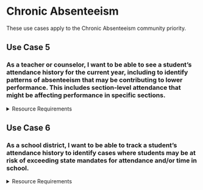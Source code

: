 # Chronic Absenteeism

These use cases apply to the Chronic Absenteeism community priority.

## Use Case 5

### As a teacher or counselor, I want to be able to see a student’s attendance history for the current year, including to identify patterns of absenteeism that may be contributing to lower performance. This includes section-level attendance that might be affecting performance in specific sections.  

<details>
<summary>Resource Requirements</summary>

| API Resource                                      | Notes |
| ------------------------------------------------- | ----- |
| /studentSchoolAttendanceEvents                    |       |
| /studentSectionAttendanceEvents                   |       |
| /sectionAttendanceTakenEvents                     |       |
| /calendars                                        |       |
| /calendarDates                                    |       |
| /courses                                          |       |
| /courseOfferings                                  |       |
| /localEducationAgencies                           |       |
| /gradingPeriods                                   |       |
| /schools                                          |       |
| /sections                                         |       |
| /sessions                                         |       |
| /staffs                                           |       |
| /staffEducationOrganizationAssignmentAssociations |       |
| /staffEducationOrganizationEmploymentAssociations |       |
| /staffSchoolAssociations                          |       |
| /staffSectionAssociations                         |       |
| /students                                         |       |
| /studentEducationOrganizationAssociations         |       |
| /studentSchoolAssociations                        |       |
| /studentSectionAssociations                       |       |
| /bellSchedules                                    |       |
| /locations                                        |       |
| /classPeriods                                     |       |

</details>

## Use Case 6

### As a school district, I want to be able to track a student’s attendance history to identify cases where students may be at risk of exceeding state mandates for attendance and/or time in school.

<details>
<summary>Resource Requirements</summary>

| API Resource                                      | Notes |
| ------------------------------------------------- | ----- |
| /studentSchoolAttendanceEvents                    |       |
| /studentSectionAttendanceEvents                   |       |
| /sectionAttendanceTakenEvents                     |       |
| /calendars                                        |       |
| /calendarDates                                    |       |
| /courses                                          |       |
| /courseOfferings                                  |       |
| /localEducationAgencies                           |       |
| /gradingPeriods                                   |       |
| /schools                                          |       |
| /sections                                         |       |
| /sessions                                         |       |
| /staffs                                           |       |
| /staffEducationOrganizationAssignmentAssociations |       |
| /staffEducationOrganizationEmploymentAssociations |       |
| /staffSchoolAssociations                          |       |
| /staffSectionAssociations                         |       |
| /students                                         |       |
| /studentEducationOrganizationAssociations         |       |
| /studentSchoolAssociations                        |       |
| /studentSectionAssociations                       |       |
| /bellSchedules                                    |       |
| /locations                                        |       |
| /classPeriods                                     |       |
| taffs                                             |       |
| /staffEducationOrganizationAssignmentAssociations |       |
| /staffEducationOrganizationEmploymentAssociations |       |
| /staffSchoolAssociations                          |       |
| /staffSectionAssociations                         |       |
| /students                                         |       |
| /studentEducationOrganizationAssociations         |       |
| /studentSchoolAssociations                        |       |
| /studentSectionAssociations                       |       |
| /bellSchedules                                    |       |
| /locations                                        |       |
| /classPeriods                                     |       |

</details>
